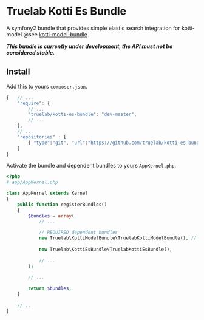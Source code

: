 Truelab Kotti Es Bundle
===================================

A symfony2 bundle that provides simple elastic search integration for kotti-model @see [kotti-model-bundle](https://github.com/truelab/).

***This bundle is currently under development, the API must not be considered stable.***


## Install

Add this to yours ```composer.json```.

```js
{   // ...
    "require": {
        // ...
        "truelab/kotti-es-bundle": "dev-master",
        // ...
    },
    // ...
    "repositories" : [
        { "type":"git", "url":"https://github.com/truelab/kotti-es-bundle.git" }
    ]
}
```

Activate the bundle and dependent bundles to yours ```AppKernel.php```.

```php
<?php
# app/AppKernel.php

class AppKernel extends Kernel
{
    public function registerBundles()
    {
        $bundles = array(
            // ...

            // REQUIRED dependent bundles
            new Truelab\KottiModelBundle\TruelabKottiModelBundle(), // model layer
            
            new Truelab\KottiEsBundle\TruelabKottiEsBundle(),
            
            // ...
        );
        
        // ...

        return $bundles;
    }
    
    // ...
}
```
